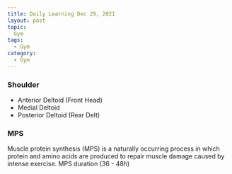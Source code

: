 ```yaml
---
title: Daily Learning Dec 29, 2021
layout: post
topic:
  Gym
tags:
  - Gym
category:
  - Gym
---
```


### Shoulder    
* Anterior Deltoid (Front Head)
* Medial Deltoid
* Posterior Deltoid (Rear Delt)

### MPS
Muscle protein synthesis (MPS) is a naturally occurring process in which protein and amino acids are produced to repair muscle damage caused by intense exercise.
MPS duration (36 - 48h)